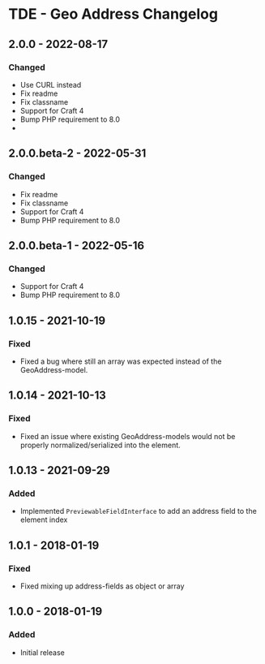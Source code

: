 # TDE - Geo Address Changelog

## 2.0.0 - 2022-08-17
### Changed
- Use CURL instead
- Fix readme
- Fix classname
- Support for Craft 4
- Bump PHP requirement to 8.0
- 
## 2.0.0.beta-2 - 2022-05-31
### Changed
- Fix readme
- Fix classname
- Support for Craft 4
- Bump PHP requirement to 8.0

## 2.0.0.beta-1 - 2022-05-16
### Changed
- Support for Craft 4
- Bump PHP requirement to 8.0

## 1.0.15 - 2021-10-19
### Fixed
- Fixed a bug where still an array was expected instead of the GeoAddress-model.

## 1.0.14 - 2021-10-13
### Fixed
- Fixed an issue where existing GeoAddress-models would not be properly normalized/serialized into the element.

## 1.0.13 - 2021-09-29
### Added
- Implemented `PreviewableFieldInterface` to add an address field to the element index

## 1.0.1 - 2018-01-19
### Fixed
- Fixed mixing up address-fields as object or array

## 1.0.0 - 2018-01-19
### Added
- Initial release
